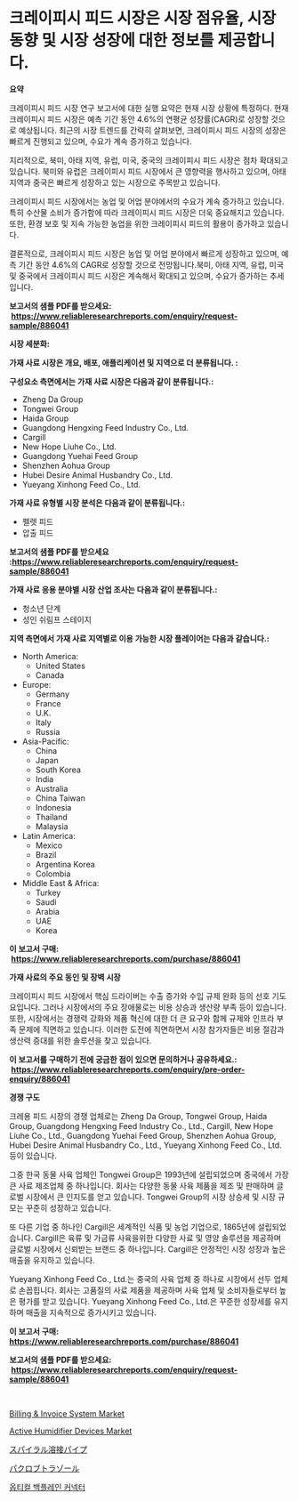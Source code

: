 <p><h1>크레이피시 피드 시장은 시장 점유율, 시장 동향 및 시장 성장에 대한 정보를 제공합니다.</h1></p><p><strong>요약</strong></p>
<p><p>크레이피시 피드 시장 연구 보고서에 대한 실행 요약은 현재 시장 상황에 특정하다. 현재 크레이피시 피드 시장은 예측 기간 동안 4.6%의 연평균 성장률(CAGR)로 성장할 것으로 예상됩니다. 최근의 시장 트렌드를 간략히 살펴보면, 크레이피시 피드 시장의 성장은 빠르게 진행되고 있으며, 수요가 계속 증가하고 있습니다.</p><p>지리적으로, 북미, 아태 지역, 유럽, 미국, 중국의 크레이피시 피드 시장은 점차 확대되고 있습니다. 북미와 유럽은 크레이피시 피드 시장에서 큰 영향력을 행사하고 있으며, 아태 지역과 중국은 빠르게 성장하고 있는 시장으로 주목받고 있습니다.</p><p>크레이피시 피드 시장에서는 농업 및 어업 분야에서의 수요가 계속 증가하고 있습니다. 특히 수산물 소비가 증가함에 따라 크레이피시 피드 시장은 더욱 중요해지고 있습니다. 또한, 환경 보호 및 지속 가능한 농업을 위한 크레이피시 피드의 활용이 증가하고 있습니다.</p><p>결론적으로, 크레이피시 피드 시장은 농업 및 어업 분야에서 빠르게 성장하고 있으며, 예측 기간 동안 4.6%의 CAGR로 성장할 것으로 전망됩니다.북미, 아태 지역, 유럽, 미국 및 중국에서 크레이피시 피드 시장은 계속해서 확대되고 있으며, 수요가 증가하는 추세입니다.</p></p>
<p><strong>보고서의 샘플 PDF를 받으세요: &nbsp;<a href="https://www.reliableresearchreports.com/enquiry/request-sample/886041">https://www.reliableresearchreports.com/enquiry/request-sample/886041</a></strong></p>
<p><strong>시장 세분화:</strong></p>
<p><strong> 가재 사료 시장은 개요, 배포, 애플리케이션 및 지역으로 더 분류됩니다. :</strong></p>
<p><strong>구성요소 측면에서는 가재 사료 시장은 다음과 같이 분류됩니다.:</strong></p>
<p><ul><li>Zheng Da Group</li><li>Tongwei Group</li><li>Haida Group</li><li>Guangdong Hengxing Feed Industry Co., Ltd.</li><li>Cargill</li><li>New Hope Liuhe Co., Ltd.</li><li>Guangdong Yuehai Feed Group</li><li>Shenzhen Aohua Group</li><li>Hubei Desire Animal Husbandry Co., Ltd.</li><li>Yueyang Xinhong Feed Co., Ltd.</li></ul></p>
<p><strong> 가재 사료 유형별 시장 분석은 다음과 같이 분류됩니다.:</strong></p>
<p><ul><li>펠렛 피드</li><li>압출 피드</li></ul></p>
<p><strong>보고서의 샘플 PDF를 받으세요 :<a href="https://www.reliableresearchreports.com/enquiry/request-sample/886041">https://www.reliableresearchreports.com/enquiry/request-sample/886041</a></strong></p>
<p><strong> 가재 사료 응용 분야별 시장 산업 조사는 다음과 같이 분류됩니다.:</strong></p>
<p><ul><li>청소년 단계</li><li>성인 쉬림프 스테이지</li></ul></p>
<p><strong>지역 측면에서 가재 사료 지역별로 이용 가능한 시장 플레이어는 다음과 같습니다.:</strong></p>
<p><ul>
    <li>
        North America:
        <ul>
            <li>United States</li>
            <li>Canada</li>
        </ul>
    </li>
    <li>
        Europe:
        <ul>
            <li>Germany</li>
            <li>France</li>
            <li>U.K.</li>
            <li>Italy</li>
            <li>Russia</li>
        </ul>
    </li>
    <li>
        Asia-Pacific:
        <ul>
            <li>China</li>
            <li>Japan</li>
            <li>South Korea</li>
            <li>India</li>
            <li>Australia</li>
            <li>China Taiwan</li>
            <li>Indonesia</li>
            <li>Thailand</li>
            <li>Malaysia</li>
        </ul>
    </li>
    <li>
        Latin America:
        <ul>
            <li>Mexico</li>
            <li>Brazil</li>
            <li>Argentina Korea</li>
            <li>Colombia</li>
        </ul>
    </li>
    <li>
        Middle East & Africa:
        <ul>
            <li>Turkey</li>
            <li>Saudi</li>
            <li>Arabia</li>
            <li>UAE</li>
            <li>Korea</li>
        </ul>
    </li>
    </ul></p>
<p><strong>이 보고서 구매: &nbsp;<a href="https://www.reliableresearchreports.com/purchase/886041">https://www.reliableresearchreports.com/purchase/886041</a></strong></p>
<p><strong>가재 사료의 주요 동인 및 장벽 시장</strong></p>
<p><p>크레이피시 피드 시장에서 핵심 드라이버는 수출 증가와 수입 규제 완화 등의 선호 기도요입니다. 그러나 시장에서의 주요 장애물로는 비용 상승과 생산량 부족 등이 있습니다. 또한, 시장에서는 경쟁력 강화와 제품 혁신에 대한 더 큰 요구와 함께 규제와 인프라 부족 문제에 직면하고 있습니다. 이러한 도전에 직면하면서 시장 참가자들은 비용 절감과 생산력 증대를 위한 솔루션을 찾고 있습니다.</p></p>
<p><strong>이 보고서를 구매하기 전에 궁금한 점이 있으면 문의하거나 공유하세요.: &nbsp;<a href="https://www.reliableresearchreports.com/enquiry/pre-order-enquiry/886041">https://www.reliableresearchreports.com/enquiry/pre-order-enquiry/886041</a></strong></p>
<p><strong>경쟁 구도</strong></p>
<p><p>크레용 피드 시장의 경쟁 업체로는 Zheng Da Group, Tongwei Group, Haida Group, Guangdong Hengxing Feed Industry Co., Ltd., Cargill, New Hope Liuhe Co., Ltd., Guangdong Yuehai Feed Group, Shenzhen Aohua Group, Hubei Desire Animal Husbandry Co., Ltd., Yueyang Xinhong Feed Co., Ltd. 등이 있습니다. </p><p>그중 한국 동물 사육 업체인 Tongwei Group은 1993년에 설립되었으며 중국에서 가장 큰 사료 제조업체 중 하나입니다. 회사는 다양한 동물 사육 제품을 제조 및 판매하며 글로벌 시장에서 큰 인지도를 얻고 있습니다. Tongwei Group의 시장 상승세 및 시장 규모는 꾸준히 성장하고 있습니다. </p><p>또 다른 기업 중 하나인 Cargill은 세계적인 식품 및 농업 기업으로, 1865년에 설립되었습니다. Cargill은 육류 및 가금류 사육을위한 다양한 사료 및 영양 솔루션을 제공하며 글로벌 시장에서 신뢰받는 브랜드 중 하나입니다. Cargill은 안정적인 시장 성장과 높은 매출을 유지하고 있습니다.</p><p>Yueyang Xinhong Feed Co., Ltd.는 중국의 사육 업체 중 하나로 시장에서 선두 업체로 손꼽힙니다. 회사는 고품질의 사료 제품을 제공하며 사육 업체 및 소비자들로부터 높은 평가를 받고 있습니다. Yueyang Xinhong Feed Co., Ltd.은 꾸준한 성장세를 유지하며 매출을 지속적으로 증가시키고 있습니다.</p></p>
<p><strong>이 보고서 구매: &nbsp; <a href="https://www.reliableresearchreports.com/purchase/886041">https://www.reliableresearchreports.com/purchase/886041</a></strong></p>
<p><strong>보고서의 샘플 PDF를 받으세요: &nbsp;<a href="https://www.reliableresearchreports.com/enquiry/request-sample/886041">https://www.reliableresearchreports.com/enquiry/request-sample/886041</a></strong><strong></strong></p>
<p>&nbsp;</p>
<p><p><a href="https://www.linkedin.com/pulse/billing-amp-invoice-system-market-size-growing-forecasted-period-tezff?trackingId=qPcx8vBE4vKXl%2BdMPrlAMg%3D%3D">Billing & Invoice System Market</a></p><p><a href="https://www.linkedin.com/pulse/global-active-humidifier-devices-market-size-trends-insights-yqhxf?trackingId=AN9mWJqN%2BCyNi9R0D7rsPA%3D%3D">Active Humidifier Devices Market</a></p><p><a href="https://medium.com/@chellamarie1962/%E3%82%B9%E3%83%91%E3%82%A4%E3%83%A9%E3%83%AB%E6%BA%B6%E6%8E%A5%E3%83%91%E3%82%A4%E3%83%97%E5%B8%82%E5%A0%B4%E5%88%86%E6%9E%90-%E3%81%9D%E3%81%AEcagr-%E5%B8%82%E5%A0%B4%E3%82%BB%E3%82%B0%E3%83%A1%E3%83%B3%E3%83%86%E3%83%BC%E3%82%B7%E3%83%A7%E3%83%B3-%E3%81%8A%E3%82%88%E3%81%B3%E3%82%B0%E3%83%AD%E3%83%BC%E3%83%90%E3%83%AB%E6%A5%AD%E7%95%8C%E6%A6%82%E8%A6%81-249e689fd09d">スパイラル溶接パイプ</a></p><p><a href="https://medium.com/@gordonilbrtck0879367/%E3%83%91%E3%82%AF%E3%83%AD%E3%83%96%E3%83%88%E3%83%A9%E3%82%BE%E3%83%BC%E3%83%AB%E5%B8%82%E5%A0%B4%E8%A6%8F%E6%A8%A1-%E5%B8%82%E5%A0%B4%E5%B1%95%E6%9C%9B%E3%81%A8%E5%B8%82%E5%A0%B4%E4%BA%88%E6%B8%AC-2024%E5%B9%B4%E3%81%8B%E3%82%892031%E5%B9%B4-172630f8f4af">パクロブトラゾール</a></p><p><a href="https://medium.com/@edenger9807/%EA%B4%91%ED%95%99-%EB%B0%B1%ED%94%8C%EB%A0%88%EC%9D%B8-%EC%BB%A4%EB%84%A5%ED%84%B0-%EC%8B%9C%EC%9E%A5-%EA%B7%9C%EB%AA%A8-%EC%8B%9C%EC%9E%A5-%EC%A0%84%EB%A7%9D-%EB%B0%8F-%EC%8B%9C%EC%9E%A5-%EC%98%88%EC%B8%A1-2024%EB%85%84%EB%B6%80%ED%84%B0-2031%EB%85%84%EA%B9%8C%EC%A7%80-f14c7fa59000">옵티컬 백플레인 커넥터</a></p></p>